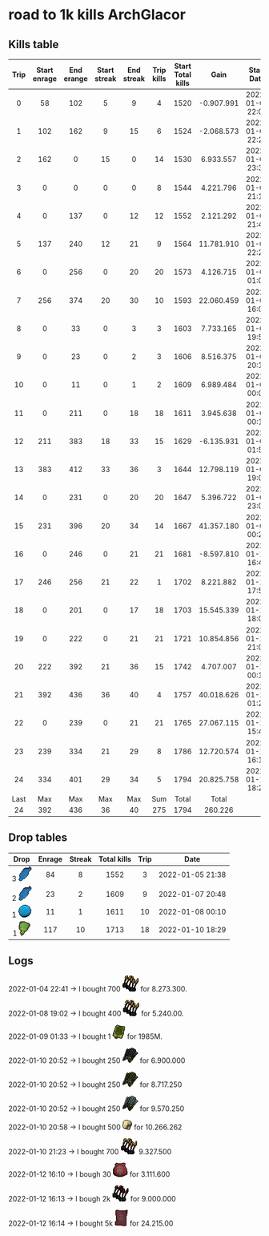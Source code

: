 # road to 1k kills  ArchGlacor
## Kills table
| Trip | Start enrage | End erange | Start streak | End streak | Trip kills | Start Total kills |    Gain    |    Start Date    |     End Date     |
|:----:|:------------:|:----------:|:------------:|:----------:|:----------:|:-----------------:|:----------:|:----------------:|:----------------:|
|   0  |      58      |     102    |       5      |      9     |      4     |        1520       | -0.907.991 | 2022-01-04 22:09 | 2022-01-04 22:21 |
|   1  |      102     |     162    |       9      |     15     |      6     |        1524       | -2.068.573 | 2022-01-04 22:27 | 2022-01-04 22:53 |
|   2  |      162     |      0     |      15      |      0     |     14     |        1530       |  6.933.557 | 2022-01-04 23:35 | 2022-01-05 00:32 |
|   3  |       0      |      0     |       0      |      0     |      8     |        1544       |  4.221.796 | 2022-01-05 21:13 | 2022-01-05 21:34 |
|   4  |       0      |     137    |       0      |     12     |     12     |        1552       |  2.121.292 | 2022-01-05 21:43 | 2022-01-05 22:16 |
|   5  |      137     |     240    |      12      |     21     |      9     |        1564       | 11.781.910 | 2022-01-05 22:27 | 2022-01-05 23:04 |
|   6  |       0      |     256    |       0      |     20     |     20     |        1573       |  4.126.715 | 2022-01-06 01:00 | 2022-01-06 02:00 |
|   7  |      256     |     374    |      20      |     30     |     10     |        1593       | 22.060.459 | 2022-01-06 16:04 | 2022-01-06 16:55 |
|   8  |       0      |     33     |       0      |      3     |      3     |        1603       |  7.733.165 | 2022-01-07 19:56 | 2022-01-07 20:11 |
|   9  |       0      |     23     |       0      |      2     |      3     |        1606       |  8.516.375 | 2022-01-07 20:17 | 2022-01-07 20:51 |
|  10  |       0      |     11     |       0      |      1     |      2     |        1609       |  6.989.484 | 2022-01-08 00:04 | 2022-01-08 00:11 |
|  11  |       0      |     211    |       0      |     18     |     18     |        1611       |  3.945.638 | 2022-01-08 00:14 | 2022-01-08 01:05 |
|  12  |      211     |     383    |      18      |     33     |     15     |        1629       | -6.135.931 | 2022-01-08 01:50 | 2022-01-08 02:50 |
|  13  |      383     |     412    |      33      |     36     |      3     |        1644       | 12.798.119 | 2022-01-08 19:04 | 2022-01-08 19:25 |
|  14  |       0      |     231    |       0      |     20     |     20     |        1647       |  5.396.722 | 2022-01-08 23:08 | 2022-01-09 00:07 |
|  15  |      231     |     396    |      20      |     34     |     14     |        1667       | 41.357.180 | 2022-01-09 00:21 | 2022-01-09 01:23 |
|  16  |       0      |     246    |       0      |     21     |     21     |        1681       | -8.597.810 | 2022-01-10 16:49 | 2022-01-10 17:48 |
|  17  |      246     |     256    |      21      |     22     |      1     |        1702       |  8.221.882 | 2022-01-10 17:57 | 2022-01-10 18:02 |
|  18  |       0      |     201    |       0      |     17     |     18     |        1703       | 15.545.339 | 2022-01-10 18:04 | 2022-01-10 18:56 |
|  19  |       0      |     222    |       0      |     21     |     21     |        1721       | 10.854.856 | 2022-01-10 21:00 | 2022-01-10 22:01 |
|  20  |      222     |     392    |      21      |     36     |     15     |        1742       |  4.707.007 | 2022-01-11 00:17 | 2022-01-11 01:20 |
|  21  |      392     |     436    |      36      |     40     |      4     |        1757       | 40.018.626 | 2022-01-11 01:26 | 2022-01-11 01:51 |
|  22  |       0      |     239    |       0      |     21     |     21     |        1765       | 27.067.115 | 2022-01-11 15:45 | 2022-01-11 16:43 |
|  23  |      239     |     334    |      21      |     29     |      8     |        1786       | 12.720.574 | 2022-01-12 16:19 | 2022-01-12 16:50 |
|  24  |      334     |     401    |      29      |     34     |      5     |        1794       | 20.825.758 | 2022-01-12 18:28 | 2022-01-12 18:52 |
| Last |      Max     |     Max    |      Max     |     Max    |     Sum    |       Total       |    Total   |                  |                  |
|  24  |      392     |     436    |      36      |     40     |     275    |        1794       |   260.226  |                  |                  |
<!-- tmf: $-1,6=float2nr(Sum(1:-1)); $-1,8=Sum(1:-1) ; $-1,1=float2nr(Max(1:-1)); $-1,7=float2nr(Max(1:-1)); $-1,2=float2nr(Max(1:-1)); $-1,3=float2nr(Max(1:-1)); $-1,4=float2nr(Max(1:-1)); $-1,5=float2nr(Max(1:-1)) -->


## Drop tables
|       Drop      | Enrage | Streak | Total kills | Trip |       Date       |
|:---------------:|:------:|:------:|:-----------:|:----:|:----------------:|
| 3 ![dark_nilas] |   84   |    8   |     1552    |   3  | 2022-01-05 21:38 |
| 2 ![dark_nilas] |   23   |    2   |     1609    |   9  | 2022-01-07 20:48 |
|    1 ![core]    |   11   |    1   |     1611    |  10  | 2022-01-08 00:10 |
|    1 ![leng]    |   117  |   10   |     1713    |  18  | 2022-01-10 18:29 |

## Logs
2022-01-04 22:41 -> I bought 700 ![hydrix_bak_e] for 8.273.300.

2022-01-08 19:02 -> I bought 400 ![hydrix_bak_e] for 5.240.00.

2022-01-09 01:33 -> I bought 1 ![grico] for 1985M.

2022-01-10 20:52 -> I bought 250 ![lantadyme_incense] for 6.900.000

2022-01-10 20:52 -> I bought 250 ![kwuarm_incense] for 8.717.250

2022-01-10 20:52 -> I bought 250 ![spirit_wed_incense] for 9.570.250

2022-01-10 20:58 -> I bought 500 ![vis] for 10.266.262

2022-01-10 21:23 -> I bought 700 ![hydrix_bak_e] 9.327.500

2022-01-12 16:10 -> I bough 30 ![ripper_pouch] for 3.111.600

2022-01-12 16:13 -> I bough 2k ![ruby_bak_e] for 9.000.000

2022-01-12 16:14 -> I bought 5k ![ripper_scroll] for 24.215.00

[hydrix_bak_e]: statics/hydrix_bakriminel.png "Hydrix bakriminel bolts"
[dark_nilas]: statics/Dark_nilas.png "Darks nilas"
[core]: statics/Frozen_core_of_Leng.png "Frozen core of leng"
[grico]: statics/grico.png "Greater Ricochet ability codex"
[leng]: statics/Leng_artefact.png "Leng artefact"
[lantadyme_incense]: statics/lantadyme_incense.png "Lantadyme Incense"
[kwuarm_incense]: statics/kwuarm_incense.png "kwuarm Incense"
[spirit_wed_incense]: statics/spirit_wed_incense.png "Spirit we incense"
[vis]: statics/vis.png "vis"
[ruby_bak_e]: statics/ruby_bak_e.png "Ruby Bakriminel bolts"
[ripper_scroll]: statics/ripper_scroll.png "Ripper scroll"
[ripper_pouch]: statics/ripper_pouch.png "Ripper pouch"
